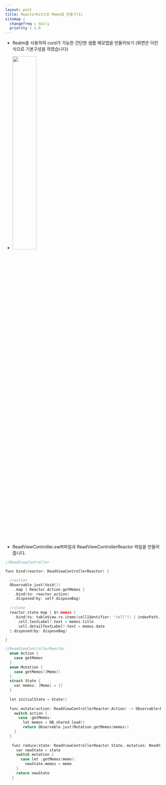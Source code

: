 ```yaml
---
layout: post
title: ReactorKit으로 Memo앱 만들기(1)
sitemap :
  changefreq : daily
  priority : 1.0
---
```


- Realm을 사용하여 curd가 가능한 간단한 샘플 메모앱을 만들어보기 (화면은 이런식으로 기본구성을 하였습니다)
- <img src="https://user-images.githubusercontent.com/45751308/82796300-46f33c80-9eb0-11ea-83ea-e7a29ab85783.png" width="40%"></img>

- ReadViewController.swift파일과 ReadViewControllerReactor 파일을 만들어줍니다.

```c
//ReadViewController 

func bind(reactor: ReadViewControllerReactor) {

  //action
  Observable.just(Void())
    .map { Reactor.Action.getMemos }
    .bind(to: reactor.action)
    .disposed(by: self.disposeBag)
    
  //state
  reactor.state.map { $0.memos }
    .bind(to: tableView.rx.items(cellIdentifier: "cell")) { indexPath, memos, cell in
      cell.textLabel?.text = memos.title
      cell.detailTextLabel?.text = memos.date
  }.disposed(by: disposeBag)

}
```

```c
//ReadViewControllerReactor 
  enum Action {
    case getMemos
  }
  enum Mutation {
    case getMemos([Memo])
  }
  struct State {
    var memos: [Memo] = []
  }
  
  let initialState = State()
  
  func mutate(action: ReadViewControllerReactor.Action) -> Observable<ReadViewControllerReactor.Mutation> {
    switch action {    
      case .getMemos:
        let memos = DB.shared.load() 
        return Observable.just(Mutation.getMemos(memos))
    }
  }
  
   func reduce(state: ReadViewControllerReactor.State, mutation: ReadViewControllerReactor.Mutation) -> ReadViewControllerReactor.State {
     var newState = state
     switch mutation {
       case let .getMemos(memo):
         newState.memos = memo
     }
     return newState
   }
```











